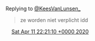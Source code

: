 Replying to [@KeesVanLunsen\_](https://twitter.com/@KeesVanLunsen_/status/1249069548843737091)

> ze worden niet verplicht idd

<img src="../../media/tweet.ico" width="12" /> [Sat Apr 11 22:21:10 +0000 2020](https://twitter.com/DromerDenker/status/1249100203786792965)